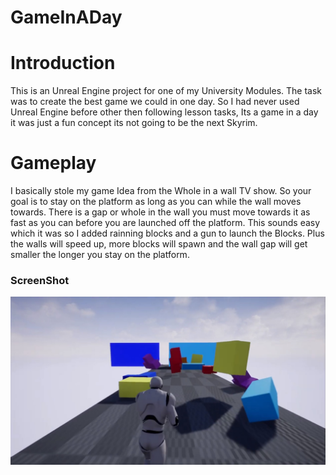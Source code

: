 # GameInADay

# Introduction

This is an Unreal Engine project for one of my University Modules. The task was to create the best game we could in one day. So I had never used Unreal Engine before other then following lesson tasks, Its a game in a day it was just a fun concept its not going to be the next Skyrim.

# Gameplay

I basically stole my game Idea from the Whole in a wall TV show. So your goal is to stay on the platform as long as you can while the wall moves towards. There is a gap or whole in the wall you must move towards it as fast as you can before you are launched off the platform. This sounds easy which it was so I added rainning blocks and a gun to launch the Blocks. Plus the walls will speed up, more blocks will spawn and the wall gap will get smaller the longer you stay on the platform.

### ScreenShot
[![](https://github.com/kdclifford/GameInADay/blob/main/GameInADay_Test/Imgs/Game%20in%20a%20Day%20example.jpg)](https://youtu.be/fE2C7rzHGn8 "YouTube Link")
